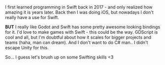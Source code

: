 I first learned programming in Swift back in 2017 - and only realized how amazing it is years later.
Back then I was doing iOS, but nowadays I don't really have a use for Swift.

**BUT** I really like Godot and Swift has some pretty awesome looking bindings for it. I'd love to
make games with Swift - this could be the way. GDScript is cool and all, but I'm doubtful about how it
scales for bigger projects and teams (haha, man can dream). And I don't want to do C# man.. I didn't
escape Unity for this.

So... I guess let's brush up on some Swifting skills <3
